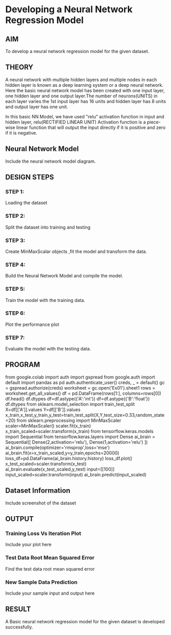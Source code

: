 # Developing a Neural Network Regression Model

## AIM

To develop a neural network regression model for the given dataset.

## THEORY

A neural network with multiple hidden layers and multiple nodes in each hidden layer is known as a deep learning system or a deep neural network. Here the basic neural network model has been created with one input layer, one hidden layer and one output layer.The number of neurons(UNITS) in each layer varies the 1st input layer has 16 units and hidden layer has 8 units and output layer has one unit.

In this basic NN Model, we have used "relu" activation function in input and hidden layer, relu(RECTIFIED LINEAR UNIT) Activation function is a piece-wise linear function that will output the input directly if it is positive and zero if it is negative.

## Neural Network Model

Include the neural network model diagram.

## DESIGN STEPS

### STEP 1:

Loading the dataset

### STEP 2:

Split the dataset into training and testing

### STEP 3:

Create MinMaxScalar objects ,fit the model and transform the data.

### STEP 4:

Build the Neural Network Model and compile the model.

### STEP 5:

Train the model with the training data.

### STEP 6:

Plot the performance plot

### STEP 7:

Evaluate the model with the testing data.

## PROGRAM

from google.colab import auth
import gspread
from google.auth import default
import pandas as pd
auth.authenticate_user()
creds, _ = default()
gc = gspread.authorize(creds)
worksheet = gc.open('Ex01').sheet1
rows = worksheet.get_all_values()
df = pd.DataFrame(rows[1:], columns=rows[0])
df.head()
df.dtypes
df=df.astype({'A':'int'})
df=df.astype({'B':'float'})
df.dtypes
from sklearn.model_selection import train_test_split
X=df[['A']].values
Y=df[['B']].values
x_train,x_test,y_train,y_test=train_test_split(X,Y,test_size=0.33,random_state=20)
from sklearn.preprocessing import MinMaxScaler
scaler=MinMaxScaler()
scaler.fit(x_train)
x_train_scaled=scaler.transform(x_train)
from tensorflow.keras.models import Sequential
from tensorflow.keras.layers import Dense
ai_brain = Sequential([
    Dense(2,activation='relu'),
    Dense(1,activation='relu')
])
ai_brain.compile(optimizer='rmsprop',loss='mse')
ai_brain.fit(x=x_train_scaled,y=y_train,epochs=20000)
loss_df=pd.DataFrame(ai_brain.history.history)
loss_df.plot()
x_test_scaled=scaler.transform(x_test)
ai_brain.evaluate(x_test_scaled,y_test)
input=[[100]]
input_scaled=scaler.transform(input)
ai_brain.predict(input_scaled)

## Dataset Information

Include screenshot of the dataset

## OUTPUT

### Training Loss Vs Iteration Plot

Include your plot here

### Test Data Root Mean Squared Error

Find the test data root mean squared error

### New Sample Data Prediction

Include your sample input and output here

## RESULT
A Basic neural network regression model for the given dataset is developed successfully.
